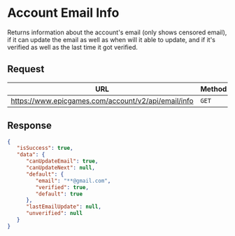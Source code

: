 # Account Email Info
Returns information about the account's email (only shows censored email), if it can update the email as well as when will it able to update, and if it's verified as well as the last time it got verified.

## Request
| URL | Method |
| - | - |
| https://www.epicgames.com/account/v2/api/email/info | `GET` |

## Response
```json
{
   "isSuccess": true,
   "data": {
      "canUpdateEmail": true,
      "canUpdateNext": null,
      "default": {
         "email": "**@gmail.com",
         "verified": true,
         "default": true
      },
      "lastEmailUpdate": null,
      "unverified": null
   }
}
```